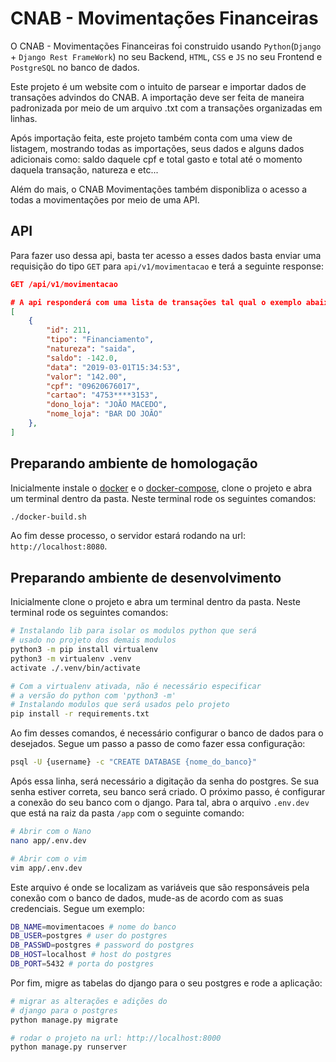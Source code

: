# CNAB - Movimentações Financeiras

O CNAB - Movimentações Financeiras foi construido usando `Python`(`Django` + `Django Rest FrameWork`) no seu Backend, `HTML`, `CSS` e `JS` no seu Frontend e `PostgreSQL` no banco de dados.  

Este projeto é um website com o intuito de parsear e importar dados de transações advindos do CNAB. A importação deve ser feita de maneira padronizada por meio de um arquivo .txt com a transações organizadas em linhas. 

Após importação feita, este projeto também conta com uma view de listagem, mostrando todas as importações, seus dados e alguns dados adicionais como: saldo daquele cpf e total gasto e total até o momento daquela transação, natureza e etc... 

Além do mais, o CNAB Movimentações também disponibliza o acesso a todas a movimentações por meio de uma API. 

## API

Para fazer uso dessa api, basta ter acesso a esses dados basta enviar uma requisição do tipo `GET` para `api/v1/movimentacao` e terá a seguinte response:
```json
GET /api/v1/movimentacao

# A api responderá com uma lista de transações tal qual o exemplo abaixo
[
    {
        "id": 211,
        "tipo": "Financiamento",
        "natureza": "saida",
        "saldo": -142.0,
        "data": "2019-03-01T15:34:53",
        "valor": "142.00",
        "cpf": "09620676017",
        "cartao": "4753****3153",
        "dono_loja": "JOÃO MACEDO",
        "nome_loja": "BAR DO JOÃO"
    },
]
```

## Preparando ambiente de homologação

Inicialmente instale o [docker](https://docs.docker.com/engine/install/ubuntu/) e o [docker-compose](https://docs.docker.com/compose/install/), clone o projeto e abra um terminal dentro da pasta. Neste terminal rode os seguintes comandos:
```bash
./docker-build.sh
```
Ao fim desse processo, o servidor estará rodando na url: `http://localhost:8080`.

## Preparando ambiente de desenvolvimento

Inicialmente clone o projeto e abra um terminal dentro da pasta. Neste terminal rode os seguintes comandos:

```bash
# Instalando lib para isolar os modulos python que será 
# usado no projeto dos demais modulos
python3 -m pip install virtualenv
python3 -m virtualenv .venv
activate ./.venv/bin/activate

# Com a virtualenv ativada, não é necessário especificar 
# a versão do python com 'python3 -m'
# Instalando modulos que será usados pelo projeto
pip install -r requirements.txt
```

Ao fim desses comandos, é necessário configurar o banco de dados para o desejados. Segue um passo a passo de como fazer essa configuração:
```bash
psql -U {username} -c "CREATE DATABASE {nome_do_banco}"
```
Após essa linha, será necessário a digitação da senha do postgres. Se sua senha estiver correta, seu banco será criado. O próximo passo, é configurar a conexão do seu banco com o django. Para tal, abra o arquivo `.env.dev` que está na raiz da pasta `/app` com o seguinte comando:
```bash
# Abrir com o Nano
nano app/.env.dev

# Abrir com o vim
vim app/.env.dev
```
Este arquivo é onde se localizam as variáveis que são responsáveis pela conexão com o banco de dados, mude-as de acordo com as suas credenciais. Segue um exemplo:
```bash
DB_NAME=movimentacoes # nome do banco
DB_USER=postgres # user do postgres
DB_PASSWD=postgres # password do postgres
DB_HOST=localhost # host do postgres
DB_PORT=5432 # porta do postgres
```
Por fim, migre as tabelas do django para o seu postgres e rode a aplicação:
```bash
# migrar as alterações e adições do 
# django para o postgres
python manage.py migrate 

# rodar o projeto na url: http://localhost:8000
python manage.py runserver
```